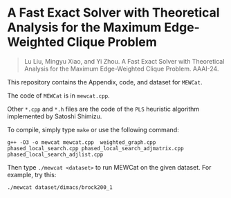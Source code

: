 # A Fast Exact Solver with Theoretical Analysis for the Maximum Edge-Weighted Clique Problem

> Lu Liu, Mingyu Xiao, and Yi Zhou. A Fast Exact Solver with Theoretical Analysis for the Maximum Edge-Weighted Clique Problem. AAAI-24.

This repository contains the Appendix, code, and dataset for `MEWCat`.

The code of `MEWCat` is in `mewcat.cpp`.

Other `*.cpp` and `*.h` files are the code of the `PLS` heuristic algorithm implemented by Satoshi Shimizu. 

To compile, simply type
`make`
or use the following command:
```
g++ -O3 -o mewcat mewcat.cpp  weighted_graph.cpp phased_local_search.cpp phased_local_search_adjmatrix.cpp phased_local_search_adjlist.cpp
```


Then type `./mewcat <dataset>` to run MEWCat on the given dataset. For example, try this:
```
./mewcat dataset/dimacs/brock200_1
```
